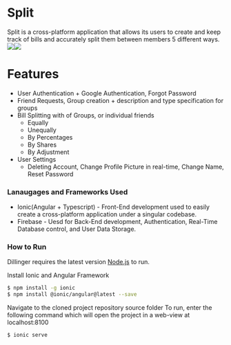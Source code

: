 # Split

Split is a cross-platform application that allows its users to create and keep track of bills and accurately split them between members 5 different ways. 
![](https://www.dropbox.com/s/ahfy5yj6jbs3opu/Split_Login.PNG?dl=1)![](https://www.dropbox.com/s/v77zzzksi4y4ukz/Split_Bill.PNG?dl=1)
# Features
  - User Authentication + Google Authentication, Forgot Password
  - Friend Requests, Group creation + description and type specification for groups
  - Bill Splitting with of Groups, or individual friends
    - Equally
    - Unequally
    - By Percentages
    - By Shares
    - By Adjustment
  - User Settings
    - Deleting Account, Change Profile Picture in real-time, Change Name, Reset Password




### Lanaugages and Frameworks Used



* Ionic(Angular + Typescript) - Front-End development used to easily create a cross-platform application under a singular codebase.
* Firebase - Uesd for Back-End development, Authentication, Real-Time Database control, and User Data Storage.


### How to Run

Dillinger requires the latest version [Node.js](https://nodejs.org/) to run.

Install Ionic and Angular Framework

```sh
$ npm install -g ionic
$ npm install @ionic/angular@latest --save
```

Navigate to the cloned project repository source folder
To run, enter the following command which will open the project in a web-view at localhost:8100
```sh
$ ionic serve
```
